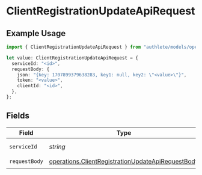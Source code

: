 # ClientRegistrationUpdateApiRequest

## Example Usage

```typescript
import { ClientRegistrationUpdateApiRequest } from "authlete/models/operations";

let value: ClientRegistrationUpdateApiRequest = {
  serviceId: "<id>",
  requestBody: {
    json: "{key: 1707899379638283, key1: null, key2: \"<value>\"}",
    token: "<value>",
    clientId: "<id>",
  },
};
```

## Fields

| Field                                                                                                                  | Type                                                                                                                   | Required                                                                                                               | Description                                                                                                            |
| ---------------------------------------------------------------------------------------------------------------------- | ---------------------------------------------------------------------------------------------------------------------- | ---------------------------------------------------------------------------------------------------------------------- | ---------------------------------------------------------------------------------------------------------------------- |
| `serviceId`                                                                                                            | *string*                                                                                                               | :heavy_check_mark:                                                                                                     | A service ID.                                                                                                          |
| `requestBody`                                                                                                          | [operations.ClientRegistrationUpdateApiRequestBody](../../models/operations/clientregistrationupdateapirequestbody.md) | :heavy_check_mark:                                                                                                     | N/A                                                                                                                    |